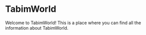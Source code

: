 # TabimWorld

Welcome to TabimWorld! This is a place where you can find all the information about TabimWorld.

